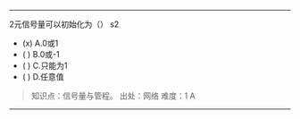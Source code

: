 ---
2元信号量可以初始化为（） s2
- (x) A.0或1
- ( ) B.0或-1
- ( ) C.只能为1
- ( ) D.任意值

> 知识点：信号量与管程。
> 出处：网络
> 难度：1
> A

---